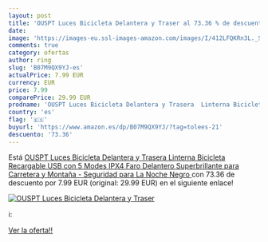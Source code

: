 ```yaml
---
layout: post
title: 'OUSPT Luces Bicicleta Delantera y Traser al 73.36 % de descuento'
date: 
image: 'https://images-eu.ssl-images-amazon.com/images/I/412LFQKRn3L._SL200_.jpg'
comments: true
category: ofertas
author: ring
slug: 'B07M9QX9YJ-es'
actualPrice: 7.99 EUR
currency: EUR
price: 7.99
comparePrice: 29.99 EUR
prodname: 'OUSPT Luces Bicicleta Delantera y Trasera  Linterna Bicicleta Recargable USB con 5 Modes IPX4 Faro Delantero Superbrillante para Carretera y Montaña - Seguridad para La Noche  Negro '
country: 'es'
flag: '🇪🇸'
buyurl: 'https://www.amazon.es/dp/B07M9QX9YJ/?tag=tolees-21'
descuento: '73.36'
---
```


Está [OUSPT Luces Bicicleta Delantera y Trasera  Linterna Bicicleta Recargable USB con 5 Modes IPX4 Faro Delantero Superbrillante para Carretera y Montaña - Seguridad para La Noche  Negro ](https://www.amazon.es/dp/B07M9QX9YJ/?tag=tolees-21) con 73.36 de descuento por 7.99 EUR (original: 29.99 EUR) en el siguiente enlace!

[![OUSPT Luces Bicicleta Delantera y Traser](https://images-eu.ssl-images-amazon.com/images/I/412LFQKRn3L._SL200_.jpg)](https://www.amazon.es/dp/B07M9QX9YJ/?tag=tolees-21)

ℹ️:


[Ver la oferta!!](https://www.amazon.es/dp/B07M9QX9YJ/?tag=tolees-21)
